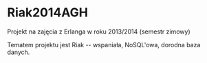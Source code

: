 Riak2014AGH
===========

Projekt na zajęcia z Erlanga w roku 2013/2014 (semestr zimowy)

Tematem projektu jest  Riak -- wspaniała, NoSQL'owa, dorodna baza danych.
